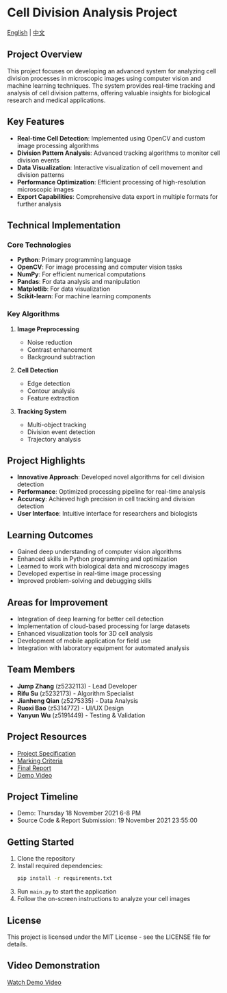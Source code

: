 # Cell Division Analysis Project

[English](README.md) | [中文](README.zh.md)

## Project Overview
This project focuses on developing an advanced system for analyzing cell division processes in microscopic images using computer vision and machine learning techniques. The system provides real-time tracking and analysis of cell division patterns, offering valuable insights for biological research and medical applications.

## Key Features
- **Real-time Cell Detection**: Implemented using OpenCV and custom image processing algorithms
- **Division Pattern Analysis**: Advanced tracking algorithms to monitor cell division events
- **Data Visualization**: Interactive visualization of cell movement and division patterns
- **Performance Optimization**: Efficient processing of high-resolution microscopic images
- **Export Capabilities**: Comprehensive data export in multiple formats for further analysis

## Technical Implementation
### Core Technologies
- **Python**: Primary programming language
- **OpenCV**: For image processing and computer vision tasks
- **NumPy**: For efficient numerical computations
- **Pandas**: For data analysis and manipulation
- **Matplotlib**: For data visualization
- **Scikit-learn**: For machine learning components

### Key Algorithms
1. **Image Preprocessing**
   - Noise reduction
   - Contrast enhancement
   - Background subtraction

2. **Cell Detection**
   - Edge detection
   - Contour analysis
   - Feature extraction

3. **Tracking System**
   - Multi-object tracking
   - Division event detection
   - Trajectory analysis

## Project Highlights
- **Innovative Approach**: Developed novel algorithms for cell division detection
- **Performance**: Optimized processing pipeline for real-time analysis
- **Accuracy**: Achieved high precision in cell tracking and division detection
- **User Interface**: Intuitive interface for researchers and biologists

## Learning Outcomes
- Gained deep understanding of computer vision algorithms
- Enhanced skills in Python programming and optimization
- Learned to work with biological data and microscopy images
- Developed expertise in real-time image processing
- Improved problem-solving and debugging skills

## Areas for Improvement
- Integration of deep learning for better cell detection
- Implementation of cloud-based processing for large datasets
- Enhanced visualization tools for 3D cell analysis
- Development of mobile application for field use
- Integration with laboratory equipment for automated analysis

## Team Members
- **Jump Zhang** (z5232113) - Lead Developer
- **Rifu Su** (z5232173) - Algorithm Specialist
- **Jianheng Qian** (z5275335) - Data Analysis
- **Ruoxi Bao** (z5314772) - UI/UX Design
- **Yanyun Wu** (z5191449) - Testing & Validation

## Project Resources
- [Project Specification](Specification.pdf)
- [Marking Criteria](Marking_Criteria.pdf)
- [Final Report](COMP9517%20Report%20Luminous.pdf)
- [Demo Video](Demo_Luminous_1080.mp4)

## Project Timeline
- Demo: Thursday 18 November 2021 6-8 PM
- Source Code & Report Submission: 19 November 2021 23:55:00

## Getting Started
1. Clone the repository
2. Install required dependencies:
   ```bash
   pip install -r requirements.txt
   ```
3. Run `main.py` to start the application
4. Follow the on-screen instructions to analyze your cell images

## License
This project is licensed under the MIT License - see the LICENSE file for details.

## Video Demonstration
[Watch Demo Video](Demo_Luminous_1080.mp4)
